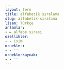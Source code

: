 ```yaml
---
layout: term
title: alfabetik sıralama
slug: alfabetik-siralama
lisan: Türkçe
anlamlar:
- ► alfabe sırası
ozellikler:
- - isim
ornekler:
- - ''
orneklerkaynak:
- - ''
---
```

